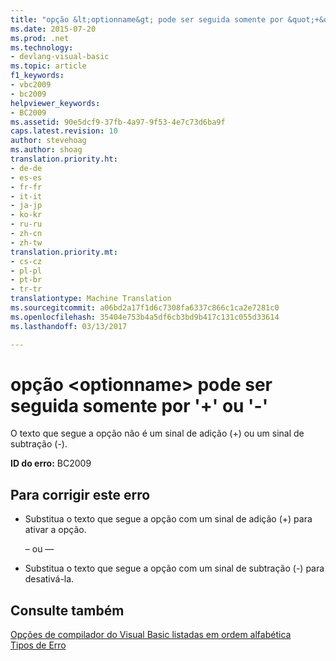 ```yaml
---
title: "opção &lt;optionname&gt; pode ser seguida somente por &quot;+&quot; ou &quot;-&quot; | Documentos do Microsoft"
ms.date: 2015-07-20
ms.prod: .net
ms.technology:
- devlang-visual-basic
ms.topic: article
f1_keywords:
- vbc2009
- bc2009
helpviewer_keywords:
- BC2009
ms.assetid: 90e5dcf9-37fb-4a97-9f53-4e7c73d6ba9f
caps.latest.revision: 10
author: stevehoag
ms.author: shoag
translation.priority.ht:
- de-de
- es-es
- fr-fr
- it-it
- ja-jp
- ko-kr
- ru-ru
- zh-cn
- zh-tw
translation.priority.mt:
- cs-cz
- pl-pl
- pt-br
- tr-tr
translationtype: Machine Translation
ms.sourcegitcommit: a06bd2a17f1d6c7308fa6337c866c1ca2e7281c0
ms.openlocfilehash: 35404e753b4a5df6cb3bd9b417c131c055d33614
ms.lasthandoff: 03/13/2017

---
```

# <a name="option-ltoptionnamegt-can-be-followed-only-by-3939-or-39-39"></a>opção &lt;optionname&gt; pode ser seguida somente por '+' ou '-'
O texto que segue a opção não é um sinal de adição (+) ou um sinal de subtração (-).  
  
 **ID do erro:** BC2009  
  
## <a name="to-correct-this-error"></a>Para corrigir este erro  
  
-   Substitua o texto que segue a opção com um sinal de adição (+) para ativar a opção.  
  
     – ou —  
  
-   Substitua o texto que segue a opção com um sinal de subtração (-) para desativá-la.  
  
## <a name="see-also"></a>Consulte também  
 [Opções de compilador do Visual Basic listadas em ordem alfabética](../../visual-basic/reference/command-line-compiler/compiler-options-listed-alphabetically.md)   
 [Tipos de Erro](../../visual-basic/programming-guide/language-features/error-types.md)

